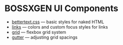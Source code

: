 # BOSSXGEN UI Components

* [bettertext.css](https://github.com/paulradzkov/bettertext.css) — basic styles for naked HTML
* [links](links) — colors and custom focus styles for links
* [grid](https://github.com/paulradzkov/grid) — flexbox grid system
* [gutter](gutter) — adjusting grid spacings
